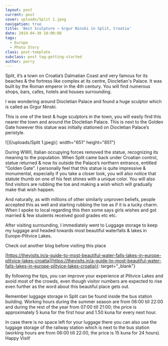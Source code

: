 ```yaml
---
layout: post
current: post
cover: uploads/Split 1.jpeg
navigation: true
title: 'Best Sculpture – Grgur Ninski in Split, Croatia'
date: 2019-04-30 10:00:00
tags:
  - Europe
  - Photo Story
class: post-template
subclass: post tag-getting-started
author: parry
---
```


Split, it’s a town on Croatia’s Dalmatian Coast and very famous for its beaches & the fortress like complex at its centre, Diocletian's Palace. It was built by the Roman emperor in the 4th century. You will find numerous shops, bars, cafes, hotels and houses surrounding.

I was wondering around Diocletian Palace and found a huge sculptor which is called as Grgur Ninski.

This is one of the best & huge sculptors in the town, you will easily find this nearer the town and around the Diocletian Palace. This is next to the Golden Gate however this statue was initially stationed on Diocletian Palace’s peristyle.

![](/uploads/Split 1.jpeg){: width="651" height="851"}

During WWII, Italian occupying forces removed the statue, recognizing its meaning to the population. When Split came back under Croatian control, statue returned & now its outside the Palace’s northern entrance, entitled “Golden Gate”. I personally feel that this statue is quite impressive & monumental, especially if you take a closer look, you will also notice that statute thumb on one of his feet shines with a unique color. You will also find visitors are rubbing the toe and making a wish which will gradually make that wish happen.

And naturally, as with millions of other similarly unproven beliefs, people accepted this as well and starting rubbing the toe as if it is a lucky charm. When I spoke to local regarding this then some says girls wishes and got married & few students received good grades etc etc.

After visiting surrounding, I immediately went to Luggage storage to keep my luggage and headed towards most beautiful waterfalls & lakes in Europe-Plitvice Lakes.

Check out another blog before visiting this place

[https://thevisits.in/a-guide-to-most-beautiful-water-falls-lakes-in-europe-plitvice-lakes-croatia](https://thevisits.in/a-guide-to-most-beautiful-water-falls-lakes-in-europe-plitvice-lakes-croatia){: target="_blank"}

By following the tips, you can improve your experience at Plitvice Lakes and avoid most of the crowds, even though visitor numbers are expected to rise even further as the word about this beautiful place gets out.

Remember luggage storage in Split can be found inside the bus station building. Working hours during the summer season are from 06:00 till 22:00 and during the rest of the year from 07:00 till 21:00; the price is approximately 5 kuna for the first hour and 1.50 kuna for every next hour.

In case there is no space left for your luggage there you can also use the luggage storage of the railway station which is next to the bus station (working hours are from 06:00 till 22:00, the price is 15 kuna for 24 hours).
Happy Visit!